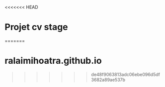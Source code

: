 <<<<<<< HEAD
# Projet cv stage
 
=======
# ralaimihoatra.github.io
>>>>>>> de48f9063813adc06ebe096d5df3682a89ae537b
